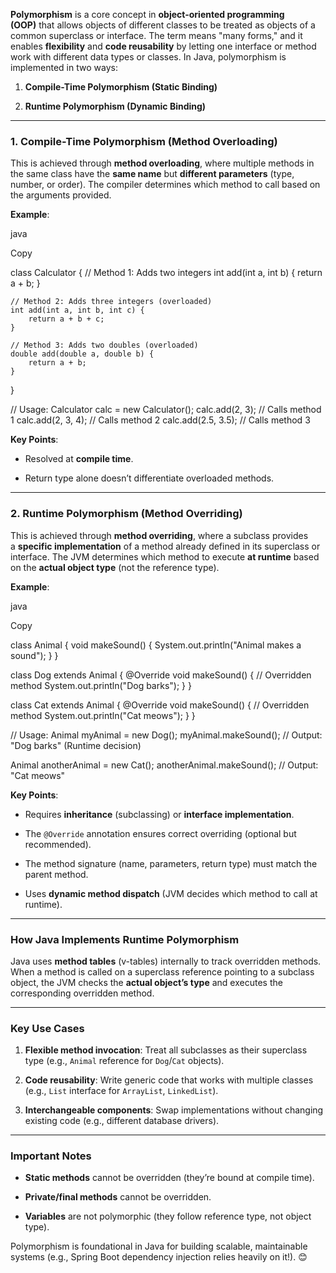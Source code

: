 **Polymorphism** is a core concept in **object-oriented programming (OOP)** that allows objects of different classes to be treated as objects of a common superclass or interface. The term means "many forms," and it enables **flexibility** and **code reusability** by letting one interface or method work with different data types or classes. In Java, polymorphism is implemented in two ways:

1. **Compile-Time Polymorphism (Static Binding)**
    
2. **Runtime Polymorphism (Dynamic Binding)**
    

---

### **1. Compile-Time Polymorphism (Method Overloading)**

This is achieved through **method overloading**, where multiple methods in the same class have the **same name** but **different parameters** (type, number, or order). The compiler determines which method to call based on the arguments provided.

**Example**:

java

Copy

class Calculator {
    // Method 1: Adds two integers
    int add(int a, int b) {
        return a + b;
    }
    
    // Method 2: Adds three integers (overloaded)
    int add(int a, int b, int c) {
        return a + b + c;
    }
    
    // Method 3: Adds two doubles (overloaded)
    double add(double a, double b) {
        return a + b;
    }
}

// Usage:
Calculator calc = new Calculator();
calc.add(2, 3);       // Calls method 1
calc.add(2, 3, 4);    // Calls method 2
calc.add(2.5, 3.5);   // Calls method 3

**Key Points**:

- Resolved at **compile time**.
    
- Return type alone doesn’t differentiate overloaded methods.
    

---

### **2. Runtime Polymorphism (Method Overriding)**

This is achieved through **method overriding**, where a subclass provides a **specific implementation** of a method already defined in its superclass or interface. The JVM determines which method to execute **at runtime** based on the **actual object type** (not the reference type).

**Example**:

java

Copy

class Animal {
    void makeSound() {
        System.out.println("Animal makes a sound");
    }
}

class Dog extends Animal {
    @Override
    void makeSound() { // Overridden method
        System.out.println("Dog barks");
    }
}

class Cat extends Animal {
    @Override
    void makeSound() { // Overridden method
        System.out.println("Cat meows");
    }
}

// Usage:
Animal myAnimal = new Dog();
myAnimal.makeSound(); // Output: "Dog barks" (Runtime decision)

Animal anotherAnimal = new Cat();
anotherAnimal.makeSound(); // Output: "Cat meows"

**Key Points**:

- Requires **inheritance** (subclassing) or **interface implementation**.
    
- The `@Override` annotation ensures correct overriding (optional but recommended).
    
- The method signature (name, parameters, return type) must match the parent method.
    
- Uses **dynamic method dispatch** (JVM decides which method to call at runtime).
    

---

### **How Java Implements Runtime Polymorphism**

Java uses **method tables** (v-tables) internally to track overridden methods. When a method is called on a superclass reference pointing to a subclass object, the JVM checks the **actual object’s type** and executes the corresponding overridden method.

---

### **Key Use Cases**

1. **Flexible method invocation**: Treat all subclasses as their superclass type (e.g., `Animal` reference for `Dog`/`Cat` objects).
    
2. **Code reusability**: Write generic code that works with multiple classes (e.g., `List` interface for `ArrayList`, `LinkedList`).
    
3. **Interchangeable components**: Swap implementations without changing existing code (e.g., different database drivers).
    

---

### **Important Notes**

- **Static methods** cannot be overridden (they’re bound at compile time).
    
- **Private/final methods** cannot be overridden.
    
- **Variables** are not polymorphic (they follow reference type, not object type).
    

Polymorphism is foundational in Java for building scalable, maintainable systems (e.g., Spring Boot dependency injection relies heavily on it!). 😊